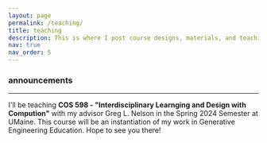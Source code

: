 ```yaml
---
layout: page
permalink: /teaching/
title: teaching
description: This is where I post course designs, materials, and teaching announcements ✏️
nav: true
nav_order: 5
---
```


### announcements
---
I'll be teaching **COS 598 - "Interdisciplinary Learnging and Design with Compution"** with my advisor Greg L. Nelson in the Spring 2024 Semester at UMaine. This course will be an instantiation of my work in Generative Engineering Education. Hope to see you there!
